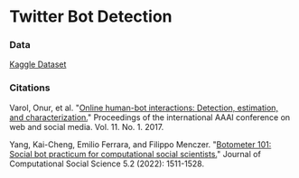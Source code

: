 # Twitter Bot Detection

### Data
[Kaggle Dataset](https://www.kaggle.com/code/davidmartngutirrez/bots-accounts-eda/input?select=twitter_human_bots_dataset.csv)

### Citations
Varol, Onur, et al. "[Online human-bot interactions: Detection, estimation, and characterization.](https://ojs.aaai.org/index.php/ICWSM/article/view/14871)" Proceedings of the international AAAI conference on web and social media. Vol. 11. No. 1. 2017.

Yang, Kai-Cheng, Emilio Ferrara, and Filippo Menczer. "[Botometer 101: Social bot practicum for computational social scientists.](https://arxiv.org/abs/2201.01608)" Journal of Computational Social Science 5.2 (2022): 1511-1528.
